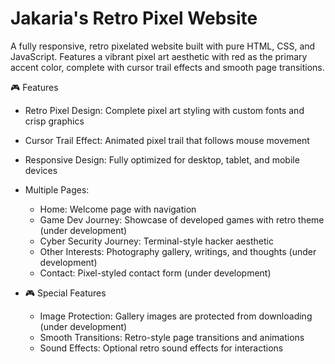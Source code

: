 
# Jakaria's Retro Pixel Website 

A fully responsive, retro pixelated website built with pure HTML, CSS, and JavaScript. Features a vibrant pixel art aesthetic with red as the primary accent color, complete with cursor trail effects and smooth page transitions. 

🎮 Features 
- Retro Pixel Design: Complete pixel art styling with custom fonts and crisp graphics
- Cursor Trail Effect: Animated pixel trail that follows mouse movement
- Responsive Design: Fully optimized for desktop, tablet, and mobile devices
- Multiple Pages:
  - Home: Welcome page with navigation
  - Game Dev Journey: Showcase of developed games with retro theme (under development)
  - Cyber Security Journey: Terminal-style hacker aesthetic
  - Other Interests: Photography gallery, writings, and thoughts (under development)
  - Contact: Pixel-styled contact form (under development)

- 🎮 Special Features  
  - Image Protection: Gallery images are protected from downloading (under development)
  - Smooth Transitions: Retro-style page transitions and animations
  - Sound Effects: Optional retro sound effects for interactions
